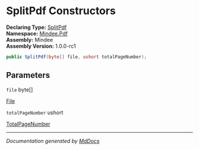 ﻿<!--  
  <auto-generated>   
    The contents of this file were generated by a tool.  
    Changes to this file may be list if the file is regenerated  
  </auto-generated>   
-->

# SplitPdf Constructors

**Declaring Type:** [SplitPdf](../index.md)  
**Namespace:** [Mindee.Pdf](../../index.md)  
**Assembly:** Mindee  
**Assembly Version:** 1.0.0\-rc1

```csharp
public SplitPdf(byte[] file, ushort totalPageNumber);
```

## Parameters

`file`  byte\[\]

[File](../properties/File.md)

`totalPageNumber`  ushort

[TotalPageNumber](../properties/TotalPageNumber.md)

___

*Documentation generated by [MdDocs](https://github.com/ap0llo/mddocs)*
